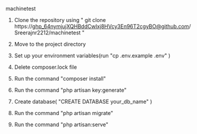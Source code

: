 machinetest

1. Clone the repository using " git clone https://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@github.com/Sreerajnr2212/machinetest "

2. Move to the project directory

3. Set up your environment variables(run "cp .env.example .env" )

4. Delete composer.lock file

5. Run the command "composer install"

6. Run the command "php artisan key:generate"

7. Create database( "CREATE DATABASE your_db_name" )

8. Run the command "php artisan migrate"

9. Run the command "php artisan:serve"

